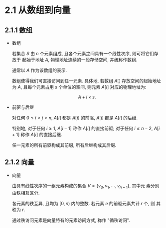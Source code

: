 # 2.1 从数组到向量

## 2.1.1 数组

- 数组

  若集合 $S$ 由 $n$ 个元素组成, 且各个元素之间具有一个线性次序, 则可将它们存放于
  起始于地址 $A$, 物理地址连续的一段存储空间, 并统称作数组.

  通常以 $A$ 作为该数组的表示.

  数组使得我们可直接访问到任一元素. 具体地, 若数组 $A[]$ 存放空间的起始地址为
  $A$, 且每个元素占用 $s$ 个单位的空间, 则元素 $A[i]$ 对应的物理地址为:

  $$
  A + i \times s.
  $$

- 前驱与后继

  对任何 $0 \leqslant i < j < n$, $A[i]$ 都是 $A[j]$ 的前驱, $A[j]$ 都是 $A[i]$
  的后继.

  特别地, 对于任何 $i \geqslant 1$, $A[i - 1]$ 称作 $A[i]$ 的直接前驱; 对于任何
  $i \leqslant n - 2$, $A[i + 1]$ 称作 $A[i]$ 的直接后继.

  任一元素的所有前驱构成其前缀, 所有后继构成其后缀.

## 2.1.2 向量

- 向量

  由具有线性次序的一组元素构成的集合 $V = \{v_0, v_1, \cdots, v_{n-1}\}$, 其中元
  素分别由秩相互区分.

  各元素的秩互异, 且均为 $[0, n)$ 内的整数. 若元素 $e$ 的前驱元素共计 $r$ 个, 则
  其秩为 $r$.

  通过秩访问元素是向量特有的元素访问方式, 称作 "循秩访问".
